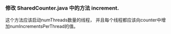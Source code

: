 ### 修改 SharedCounter.java 中的方法 increment. 
这个方法应该启动numThreads数量的线程，
并且每个线程都应该向counter中增加numIncrementsPerThread的值。